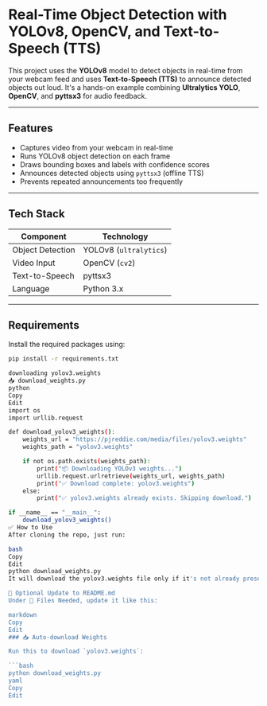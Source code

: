 # Real-Time Object Detection with YOLOv8, OpenCV, and Text-to-Speech (TTS)

This project uses the **YOLOv8** model to detect objects in real-time from your webcam feed and uses **Text-to-Speech (TTS)** to announce detected objects out loud. It's a hands-on example combining **Ultralytics YOLO**, **OpenCV**, and **pyttsx3** for audio feedback.

---

## Features

-  Captures video from your webcam in real-time
-  Runs YOLOv8 object detection on each frame
-  Draws bounding boxes and labels with confidence scores
-  Announces detected objects using `pyttsx3` (offline TTS)
-  Prevents repeated announcements too frequently

---

## Tech Stack

| Component | Technology        |
|----------|-------------------|
| Object Detection | YOLOv8 (`ultralytics`) |
| Video Input | OpenCV (`cv2`)  |
| Text-to-Speech | pyttsx3      |
| Language | Python 3.x        |

---

##  Requirements

Install the required packages using:

```bash
pip install -r requirements.txt

downloading yolov3.weights
📥 download_weights.py
python
Copy
Edit
import os
import urllib.request

def download_yolov3_weights():
    weights_url = "https://pjreddie.com/media/files/yolov3.weights"
    weights_path = "yolov3.weights"

    if not os.path.exists(weights_path):
        print("📦 Downloading YOLOv3 weights...")
        urllib.request.urlretrieve(weights_url, weights_path)
        print("✅ Download complete: yolov3.weights")
    else:
        print("✅ yolov3.weights already exists. Skipping download.")

if __name__ == "__main__":
    download_yolov3_weights()
✅ How to Use
After cloning the repo, just run:

bash
Copy
Edit
python download_weights.py
It will download the yolov3.weights file only if it's not already present.

🔗 Optional Update to README.md
Under 📁 Files Needed, update it like this:

markdown
Copy
Edit
### 📥 Auto-download Weights

Run this to download `yolov3.weights`:

```bash
python download_weights.py
yaml
Copy
Edit


